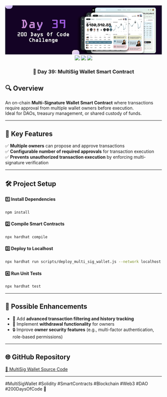 <div align="center">
  <br />
  <img src="https://github.com/iamjohncaleb/200-Days-Of-Code-Challenge/blob/main/Thumbnails/the%20Day%2039.jpg" alt="Project Banner">

  <div>
    <img src="https://img.shields.io/badge/solidity-363636?style=for-the-badge&logo=solidity&logoColor=white" />
    <img src="https://img.shields.io/badge/web3.js-F16822?style=for-the-badge&logo=web3dotjs&logoColor=white" />
    <img src="https://img.shields.io/badge/hardhat-F3BA2F?style=for-the-badge&logo=ethereum&logoColor=black" />
  </div>

  <h3 align="center">🏦 Day 39: MultiSig Wallet Smart Contract</h3>
</div>

## 🔍 **Overview**

An on-chain **Multi-Signature Wallet Smart Contract** where transactions require approval from multiple wallet owners before execution.  
Ideal for DAOs, treasury management, or shared custody of funds.

---

## 📜 **Key Features**
✅ **Multiple owners** can propose and approve transactions  
✅ **Configurable number of required approvals** for transaction execution  
✅ **Prevents unauthorized transaction execution** by enforcing multi-signature verification  

---

## 🛠️ **Project Setup**

#### **1️⃣ Install Dependencies**
```bash
npm install
```

#### **2️⃣ Compile Smart Contracts**
```bash
npx hardhat compile
```

#### **3️⃣ Deploy to Localhost**
```bash
npx hardhat run scripts/deploy_multi_sig_wallet.js --network localhost
```

#### **4️⃣ Run Unit Tests**
```bash
npx hardhat test
```

---

## 📌 **Possible Enhancements**
- 📑 Add **advanced transaction filtering and history tracking**  
- 🏧 Implement **withdrawal functionality** for owners  
- 🔒 Improve **owner security features** (e.g., multi-factor authentication, role-based permissions)  

---

## 🌐 **GitHub Repository**
[🔗 MultiSig Wallet Source Code](https://github.com/your-repository-link)

---

#MultiSigWallet #Solidity #SmartContracts #Blockchain #Web3 #DAO #200DaysOfCode 🚀
